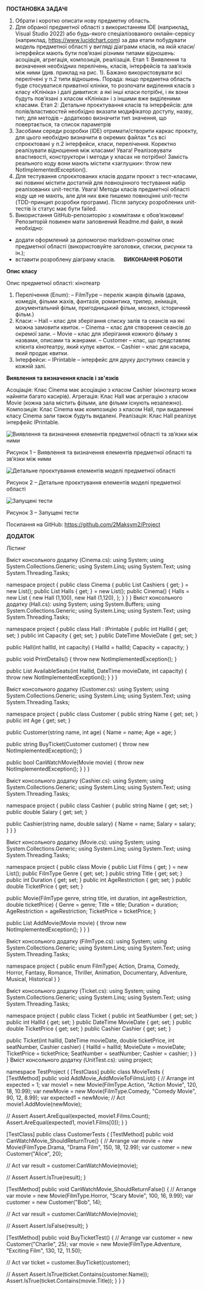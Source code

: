__ПОСТАНОВКА ЗАДАЧІ__
1.	Обрати і коротко описати нову предметну область.
2.	Для обраної предметної області з використанням IDE (наприклад, Visual Studio 2022) або будь-якого спеціалізованого онлайн-сервісу (наприклад, https://www.lucidchart.com) за два етапи побудувати модель предметної області у вигляді діаграми класів, на якій класи/інтерфейси мають бути пов’язані різними типами відношень: асоціація, агрегація, композиція, реалізація.
Етап 1: Виявлення та визначення необхідних перелічень, класів, інтерфейсів та зав’язків між ними (див. приклад на рис. 1). Бажано використовувати всі перелічені у п.2 типи відношень. 
Порада: якщо предметна область буде стосуватися приватної клініки, то розпочати виділення класів з класу «Клініка» і далі дивитися: а які інші класи потрібні, і як вони будуть пов’язані з класом «Клініка» і з іншими вже виділеними класами.
Етап 2: Детальне проєктування класів та інтерфейсів: для полів/властивостей необхідно вказати модифікатор доступу, назву, тип; для методів – додатково визначити тип значення, що повертається, та список параметрів 
3.	Засобами середи розробки (IDE) отримати/створити каркас проєкту, для цього необхідно визначити в окремих файлах *.cs всі спроєктовані у п.2 інтерфейси, класи, перелічення. Коректно реалізувати відношення між класами! Увага! Реалізовувати властивості, конструктори і методи у класах не потрібно! Замість реального коду вони мають містити «заглушки»: throw new NotImplementedException().
4.	Для тестування спроєктованих класів додати проєкт з тест-класами, які повинні містити достатній для повноцінного тестування набір реалізованих unit-тестів. Увага! Методи класів предметної області коду ще не мають, але для них вже пишемо повноцінні unit-тести (TDD-принцип розробки програми). Після запуску розроблених unit-тестів їх статус має бути failed.
5.	Використання GitHub-репозиторію з коммітами є обов’язковим! Репозиторій повинен мати заповнений Readme.md файл, в який необхідно: 
-	додати оформлений за допомогою markdown-розмітки опис предметної області (використовуйте заголовки, списки, рисунки та ін.);
-	вставити розроблену діаграму класів.
 
__ВИКОНАННЯ РОБОТИ__

__Опис класу__

Опис предметної області: кінотеатр
1.	Перелічення (Enum):
–	FilmType – перелік жанрів фільмів (драма, комедія, фільми жахів, фантазія, романтика, трилер, анімація, документальний фільм, пригодницький фільм, мюзикл, історичний фільм.)
2.	Класи:
–	Hall – клас для зберігання списку залів та сеансів на які можна замовити квиток.
–	Cinema – клас для створення сеансів до окремої зали.
–	Movie – клас для зберігання кожного фільму з назвами, описами та жанрами.
–	Customer – клас, що представляє клієнта кінотеатру, який купує квиток.
–	Cashier – клас для касира, який продає квитки.
3.	Інтерфейси:
–	IPrintable – інтерфейс для друку доступних сеансів у кожній залі.

__Виявлення та визначення класів і зв'язків__

Асоціація: Клас Cinema має асоціацію з класом Cashier (кінотеатр може найняти багато касирів).
Агрегація: Клас Hall має агрегацію з класом Movie (кожна зала містить фільми, але фільми існують незалежно).
Композиція: Клас Cinema має композицію з класом Hall, при видаленні класу Cinema зали також будуть видалені.
Реалізація: Клас Hall реалізує інтерфейс IPrintable.

![ Виявлення та визначення елементів предметної області та зв’язки між ними](https://github.com/2Maksym2/Project/blob/main/Pictures/%D0%97%D0%BD%D1%96%D0%BC%D0%BE%D0%BA%20%D0%B5%D0%BA%D1%80%D0%B0%D0%BD%D0%B0%202024-11-25%20071823.jpg)

Рисунок 1 – Виявлення та визначення елементів предметної області та зв’язки між ними
 
 ![ Детальне проєктування елементів моделі предметної області](https://github.com/2Maksym2/Project/blob/main/Pictures/%D0%97%D0%BD%D1%96%D0%BC%D0%BE%D0%BA%20%D0%B5%D0%BA%D1%80%D0%B0%D0%BD%D0%B0%202024-11-25%20071807.jpg)

Рисунок 2 – Детальне проєктування елементів моделі предметної області

 ![ Запущені тести](https://github.com/2Maksym2/Project/blob/main/Pictures/%D0%97%D0%BD%D1%96%D0%BC%D0%BE%D0%BA%20%D0%B5%D0%BA%D1%80%D0%B0%D0%BD%D0%B0%202024-11-25%20071716.jpg)

Рисунок 3 – Запущені тести

Посилання на GitHub: https://github.com/2Maksym2/Project


__ДОДАТОК__

Лістинг

Вміст консольного додатку (Cinema.cs):
using System;
using System.Collections.Generic;
using System.Linq;
using System.Text;
using System.Threading.Tasks;

namespace project
{
    public class Cinema
    {
        public List<Cashier> Cashiers { get; } = new List<Cashier>();
        public List<Hall> Halls { get; } = new List<Hall>();
        public Cinema()
        {
            Halls = new List<Hall>
        {
            new Hall (1,100),
            new Hall (1,120),
        };
        }
    } 
}
Вміст консольного додатку (Hall.cs):
using System;
using System.Buffers;
using System.Collections.Generic;
using System.Linq;
using System.Text;
using System.Threading.Tasks;

namespace project
{
 public class Hall : IPrintable
    {
        public int HallId { get; set; }
        public int Capacity { get; set; }
        public DateTime MovieDate { get; set; }

   public Hall(int hallId, int capacity)
        {
            HallId = hallId;
            Capacity = capacity;
        }

  public void PrintDetails()
        {
            throw new NotImplementedException();
        }

 public List<int> AvailableSeats(int HallId, DateTime movieDate, int capacity)
        {
            throw new NotImplementedException();
        }
    }
}

Вміст консольного додатку (Customer.cs):
using System;
using System.Collections.Generic;
using System.Linq;
using System.Text;
using System.Threading.Tasks;

namespace project
{
    public class Customer
    {
        public string Name { get; set; }
        public int Age { get; set; }

 public Customer(string name, int age)
        {
            Name = name;
            Age = age;
        }

  public string BuyTicket(Customer customer)
        {
            throw new NotImplementedException();
        }

 public bool CanWatchMovie(Movie movie)
        {
            throw new NotImplementedException();
        }
    }
}

Вміст консольного додатку (Cashier.cs):
using System;
using System.Collections.Generic;
using System.Linq;
using System.Text;
using System.Threading.Tasks;

namespace project
{
    public class Cashier
    {
        public string Name { get; set; }
        public double Salary { get; set; }

 public Cashier(string name, double salary)
        {
            Name = name;
            Salary = salary;
        }
    }
}

Вміст консольного додатку (Movie.cs):
using System;
using System.Collections.Generic;
using System.Linq;
using System.Text;
using System.Threading.Tasks;

namespace project
{
    public class Movie
    {
        public List<Movie> Films { get; } = new List<Movie>();
        public FilmType Genre { get; set; }
        public string Title { get; set; }
        public int Duration { get; set; }
        public int AgeRestriction { get; set; }
        public double TicketPrice { get; set; }

 public Movie(FilmType genre, string title, int duration, int ageRestriction, double ticketPrice)
        {
            Genre = genre;
            Title = title;
            Duration = duration;
            AgeRestriction = ageRestriction;
            TicketPrice = ticketPrice;
        }

 public List<Movie> AddMovie(Movie movie)
        {
            throw new NotImplementedException();
        }
    }
}

Вміст консольного додатку (FilmType.cs):
using System;
using System.Collections.Generic;
using System.Linq;
using System.Text;
using System.Threading.Tasks;

namespace project
{
   public enum FilmType{
        Action,
        Drama,
        Comedy,
        Horror,
        Fantasy,
        Romance,
        Thriller,
        Animation,
        Documentary,
        Adventure,
        Musical,
        Historical
    }
}

Вміст консольного додатку (Ticket.cs):
using System;
using System.Collections.Generic;
using System.Linq;
using System.Text;
using System.Threading.Tasks;

namespace project
{
    public class Ticket
    {
        public int SeatNumber { get; set; }
        public int HallId { get; set; }
        public DateTime MovieDate { get; set; }
        public double TicketPrice { get; set; }
        public Cashier Cashier { get; set; }

 public Ticket(int hallId, DateTime movieDate, double ticketPrice, int seatNumber, Cashier cashier)
        {
            HallId = hallId;
            MovieDate = movieDate;
            TicketPrice = ticketPrice;
            SeatNumber = seatNumber;
            Cashier = cashier;
        }
    }
}
Вміст консольного додатку (UnitTest.cs):
using project;

namespace TestProject
{
    [TestClass]
    public class MovieTests
    {
        [TestMethod]
        public void AddMovie_AddMovieToFilmsList()
        {
            // Arrange
            int expected = 1;
            var movie1 = new Movie(FilmType.Action, "Action Movie", 120, 18, 10.99);
            var newMovie = new Movie(FilmType.Comedy, "Comedy Movie", 90, 12, 8.99);
            var expected1 = newMovie;
            // Act
            movie1.AddMovie(newMovie);

   // Assert
            Assert.AreEqual(expected, movie1.Films.Count);
            Assert.AreEqual(expected1, movie1.Films[0]);
        }
    }

  [TestClass]
public class CustomerTests
    {
        [TestMethod]
        public void CanWatchMovie_ShouldReturnTrue()
        {
            // Arrange
            var movie = new Movie(FilmType.Drama, "Drama Film", 150, 18, 12.99);
            var customer = new Customer("Alice", 20);

 // Act
            var result = customer.CanWatchMovie(movie);

  // Assert
            Assert.IsTrue(result);
        }

  [TestMethod]
      public void CanWatchMovie_ShouldReturnFalse()
        {
          // Arrange
            var movie = new Movie(FilmType.Horror, "Scary Movie", 100, 16, 9.99);
            var customer = new Customer("Bob", 14);

  // Act
            var result = customer.CanWatchMovie(movie);

  // Assert
            Assert.IsFalse(result);
        }

   [TestMethod]
      public void BuyTicketTest()
        {
           // Arrange
            var customer = new Customer("Charlie", 25);
            var movie = new Movie(FilmType.Adventure, "Exciting Film", 130, 12, 11.50);

   // Act
            var ticket = customer.BuyTicket(customer);

 // Assert
            Assert.IsTrue(ticket.Contains(customer.Name));
            Assert.IsTrue(ticket.Contains(movie.Title));
        }
    }
}
